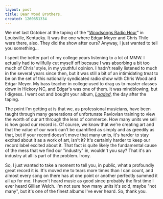 ```yaml
--- 
layout: post
title: Dear Wood Brothers,
created: 1260651334
---
```

We met last October at the taping of the "<a href="http://www.woodsongs.com/showdetailspage.asp?SN=505">Woodsongs Radio Hour</a>" in Louisville, Kentucky.  It was the one where Edgar Meyer and Chris Thile were there, also.  They did the show after ours?  Anyway, I just wanted to tell you something...

I spent the better part of my college years listening to a lot of MMW.  I actually had to willfully cut myself off because I was absorbing a bit too much of Chris' style, in my youthful opinion.  I hadn't really listened to much in the several years since then, but it was still a bit of an intimidating treat to be on the set of this nationally syndicated radio show with Chris Wood and Edgar Meyer.  My bass teacher in college used to drag us to master classes down in Hickory NC, and Edgar's was one of them.  It was mindblowing, but I digress.  I went out and bought your album, <em><a href="http://www.amazon.com/Loaded-Wood-Brothers/dp/B00140GXSI/ref=sr_1_1?ie=UTF8&s=music&qid=1260651688&sr=1-1">Loaded</a></em>, the day after the taping.  

The point I'm getting at is that we, as professional musicians, have been taught through many generations of unfortunate Pavlovian training to view the worth of our art through the lens of commerce.  How many units we sell is how good our record is.  Of course, we know that we're creating art and that the value of our work can't be quantified as simply and as greedily as that, but if your record doesn't move that many units, it's harder to stay excited about it as a work of art, isn't it?  It's certainly harder to keep our record label excited about it.  That fact is quite likely the fundamental cause of the mess that we find our "industry" in, wouldn't you say?  That it's an industry at all is part of the problem.  Irony.

So, I just wanted to take a moment to tell you, in public, what a profoundly great record it is.  It's moved me to tears more times than I can count, and almost every song on there has at one point or another perfectly summed it all up for me.  I haven't heard music as good since probably the first time I ever heard Gillian Welch.  I'm not sure how many units it's sold, maybe "not many", but it's one of the finest albums I've ever heard.  So, thank you.
